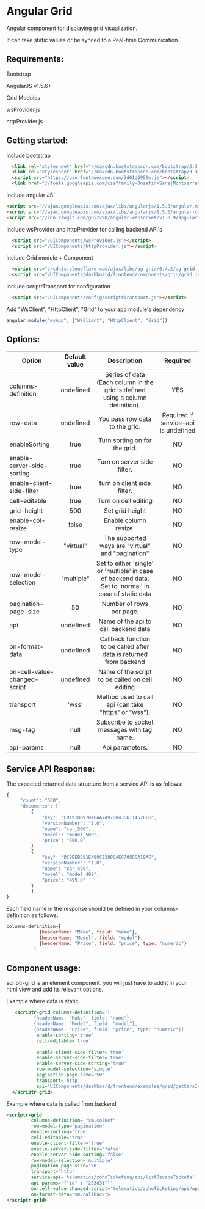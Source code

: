 # Angular Grid 
 
  Angular component for displaying grid visualization.
  
  It can take static values or be synced to a Real-time Communication. 

## Requirements:

  Bootstrap
  
  AngularJS v1.5.6+
  
  Grid Modules
  
  wsProvider.js
  
  httpProvider.js
  
## Getting started:

  Include bootstrap
   
  ```html
    <link rel="stylesheet" href="//maxcdn.bootstrapcdn.com/bootstrap/3.3.7/css/bootstrap.min.css" integrity="sha384-BVYiiSIFeK1dGmJRAkycuHAHRg32OmUcww7on3RYdg4Va+PmSTsz/K68vbdEjh4u" crossorigin="anonymous">
    <link rel="stylesheet" href="//maxcdn.bootstrapcdn.com/bootstrap/3.3.7/css/bootstrap-theme.min.css" integrity="sha384-rHyoN1iRsVXV4nD0JutlnGaslCJuC7uwjduW9SVrLvRYooPp2bWYgmgJQIXwl/Sp" crossorigin="anonymous">
    <script src="https://use.fontawesome.com/3d61d6959e.js"></script>
    <link href="//fonts.googleapis.com/css?family=Josefin+Sans|Montserrat" rel="stylesheet">
  ```

  Include angular JS
  
  ```html
  <script src="//ajax.googleapis.com/ajax/libs/angularjs/1.5.6/angular.min.js"></script>
  <script src="//ajax.googleapis.com/ajax/libs/angularjs/1.5.6/angular-cookies.js"></script>
  <script src="//cdn.rawgit.com/gdi2290/angular-websocket/v1.0.9/angular-websocket.min.js"></script>
  ```
  
  Include wsProvider and httpProvider for calling backend API's
  
  ```html
    <script src="/UIComponents/wsProvider.js"></script>
    <script src="/UIComponents/httpProvider.js"></script>
  ```

  Include Grid module + Component
   
  ```html
    <script src="//cdnjs.cloudflare.com/ajax/libs/ag-grid/6.4.2/ag-grid.js?ignore=notused36"></script>
    <script src="/UIComponents/dashboard/frontend/components/grid/grid.js"></script>
  ```

  Include scriptrTransport for configuration
  
  ```html
    <script src="/UIComponents/config/scriptrTransport.js"></script>
  ```
  
  Add "WsClient", "HttpClient", "Grid" to your app module's dependency
  
  ```javascript
  angular.module("myApp", ["WsClient", "HttpClient", "Grid"])
  ```
  
## Options:

| Option        | Default value   | Description   |   Required
| ------------- |:-------------:|:-------------:|:-------------:|
  columns-definition       | undefined  | 	Series of data (Each column in the grid is defined using a column definition). | YES
  row-data         | undefined     | You pass row data to the grid. | Required if service-api is undefined
  enableSorting     | true	 |Turn sorting on for the grid. | NO
  enable-server-side-sorting  | true | Turn on server side filter. | NO
  enable-client-side-filter     | true	 | turn on client side filter. | NO
  cell-editable | true | Turn on cell editing | NO
  grid-height | 500 | Set grid height | NO
  enable-col-resize       | false    | Enable column resize. | NO
  row-model-type       | "virtual"   | 	The supported ways are "virtual" and "pagination"	| NO
  row-model-selection       | "multiple"    | Set to either 'single' or 'multiple' in case of backend data. Set to 'normal' in case of static data	| NO
  pagination-page-size       | 50    | 	Number of rows per page.	| NO
  api       | undefined | Name of the api to call backend data | NO
  on-format-data | undefined | Callback function to be called after data is returned from backend | NO
  on-cell-value-changed-script | undefined | Name of the script to be called on cell editing | NO
  transport |  'wss'     | 	Method used to call api (can take "https" or "wss").	 | NO
  msg-tag   | null      | 	Subscribe to socket messages with tag name.		 | NO    
  api-params  | null      | 	Api parameters.  					| NO
  
  
## Service API Response:
 
 The expected returned data structure from a service API is as follows:
   ```javascript
  {
		"count": "500",
		"documents": [
			{
				"key": "C91918B97B1EAA7A97D8435611452666",
				"versionNumber": "1.0",
				"name": "car_500",
				"model": "model_500",
				"price": "500.0"
			},
			{
				"key": "DC2BEB691E480C22886AEC708D5A19A5",
				"versionNumber": "1.0",
				"name": "car_499",
				"model": "model_499",
				"price": "499.0"
			}
			]
}
  ```
 Each field name in the response should be defined in your columns-definition as follows:
 
 ```javascript
 columns-definition=[
		     {headerName: "Make", field: "name"},
		     {headerName: "Model", field: "model"},
		     {headerName: "Price", field: "price", type: "numeric"}
	  	   ]
```
 
## Component usage:

scriptr-grid is an element component. you will just have to add it in your html view and add its relevant options.

Example where data is static

```html
   <scriptr-grid columns-definition='[
          {headerName: "Make", field: "name"},
          {headerName: "Model", field: "model"},
          {headerName: "Price", field: "price", type: "numeric"}]' 
           enable-sorting='true'
           cell-editable='true'
           
           enable-client-side-filter='true'
           enable-server-side-filter='true' 
           enable-server-side-sorting='true'
           row-model-selection='single'
           pagination-page-size='50'
           transport='http' 
           api='UIComponents/dashboard/frontend/examples/grid/getCarsInfo'>
  </scriptr-grid>
  ```
  
  Example where data is called from backend
  
  ```html
  <scriptr-grid
           columns-definition= "vm.colDef" 
           row-model-type='pagination'
           enable-sorting='true'
           cell-editable='true'
           enable-client-filter='true'
           enable-server-side-filter='false' 
           enable-server-side-sorting='false'
           row-model-selection='multiple'
           pagination-page-size='50'
           transport='http' 
           service-api='telematics/zohoTicketing/api/listDeviceTickets'
           api-params='{"id" : "253831"}'
           on-cell-value-changed-script='telematics/zohoTicketing/api/updateTicketStatus'
           on-format-data="vm.callback">
  </scriptr-grid>
  ```
